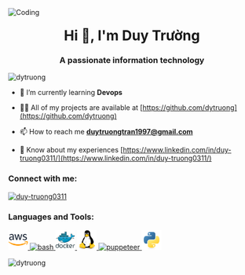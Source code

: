 <img align="right" alt="Coding" width="800" src="https://cdn.dribbble.com/users/1162077/screenshots/5403918/focus-animation.gif"> 
<h1 align="center">Hi 👋, I'm Duy Trường</h1>
<h3 align="center">A passionate information technology</h3>

<p align="left"> <img src="https://komarev.com/ghpvc/?username=dytruong&label=Profile%20views&color=0e75b6&style=flat" alt="dytruong" /> </p>

- 🌱 I’m currently learning **Devops**

- 👨‍💻 All of my projects are available at [https://github.com/dytruong](https://github.com/dytruong)

- 📫 How to reach me **duytruongtran1997@gmail.com**

- 📄 Know about my experiences [https://www.linkedin.com/in/duy-truong0311/](https://www.linkedin.com/in/duy-truong0311/)

<h3 align="left">Connect with me:</h3>
<p align="left">
<a href="https://linkedin.com/in/duy-truong0311" target="blank"><img align="center" src="https://raw.githubusercontent.com/rahuldkjain/github-profile-readme-generator/master/src/images/icons/Social/linked-in-alt.svg" alt="duy-truong0311" height="30" width="40" /></a>
</p>

<h3 align="left">Languages and Tools:</h3>
<p align="left"> <a href="https://aws.amazon.com" target="_blank" rel="noreferrer"> <img src="https://raw.githubusercontent.com/devicons/devicon/master/icons/amazonwebservices/amazonwebservices-original-wordmark.svg" alt="aws" width="40" height="40"/> </a> <a href="https://www.gnu.org/software/bash/" target="_blank" rel="noreferrer"> <img src="https://www.vectorlogo.zone/logos/gnu_bash/gnu_bash-icon.svg" alt="bash" width="40" height="40"/> </a> <a href="https://www.docker.com/" target="_blank" rel="noreferrer"> <img src="https://raw.githubusercontent.com/devicons/devicon/master/icons/docker/docker-original-wordmark.svg" alt="docker" width="40" height="40"/> </a> <a href="https://www.linux.org/" target="_blank" rel="noreferrer"> <img src="https://raw.githubusercontent.com/devicons/devicon/master/icons/linux/linux-original.svg" alt="linux" width="40" height="40"/> </a> <a href="https://github.com/puppeteer/puppeteer" target="_blank" rel="noreferrer"> <img src="https://www.vectorlogo.zone/logos/pptrdev/pptrdev-official.svg" alt="puppeteer" width="40" height="40"/> </a> <a href="https://www.python.org" target="_blank" rel="noreferrer"> <img src="https://raw.githubusercontent.com/devicons/devicon/master/icons/python/python-original.svg" alt="python" width="40" height="40"/> </a> </p>

<p><img align="center" src="https://github-readme-stats.vercel.app/api/top-langs?username=dytruong&show_icons=true&locale=en&layout=compact" alt="dytruong" /></p>

